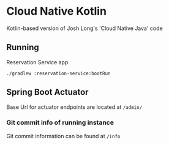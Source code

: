 # Cloud Native Kotlin

Kotlin-based version of Josh Long's 'Cloud Native Java' code

## Running

Reservation Service app

```
./gradlew :reservation-service:bootRun
```

## Spring Boot Actuator

Base Url for actuator endpoints are located at `/admin/`

### Git commit info of running instance

Git commit information can be found at `/info`